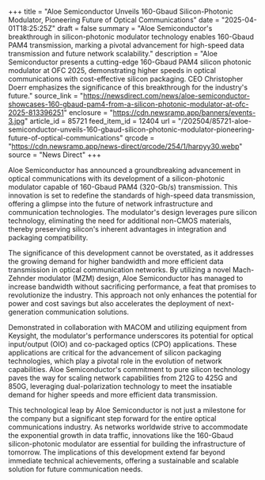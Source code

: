 +++
title = "Aloe Semiconductor Unveils 160-Gbaud Silicon-Photonic Modulator, Pioneering Future of Optical Communications"
date = "2025-04-01T18:25:25Z"
draft = false
summary = "Aloe Semiconductor's breakthrough in silicon-photonic modulator technology enables 160-Gbaud PAM4 transmission, marking a pivotal advancement for high-speed data transmission and future network scalability."
description = "Aloe Semiconductor presents a cutting-edge 160-Gbaud PAM4 silicon photonic modulator at OFC 2025, demonstrating higher speeds in optical communications with cost-effective silicon packaging. CEO Christopher Doerr emphasizes the significance of this breakthrough for the industry's future."
source_link = "https://newsdirect.com/news/aloe-semiconductor-showcases-160-gbaud-pam4-from-a-silicon-photonic-modulator-at-ofc-2025-813396251"
enclosure = "https://cdn.newsramp.app/banners/events-3.jpg"
article_id = 85721
feed_item_id = 12404
url = "/202504/85721-aloe-semiconductor-unveils-160-gbaud-silicon-photonic-modulator-pioneering-future-of-optical-communications"
qrcode = "https://cdn.newsramp.app/news-direct/qrcode/254/1/harpyy30.webp"
source = "News Direct"
+++

<p>Aloe Semiconductor has announced a groundbreaking advancement in optical communications with its development of a silicon-photonic modulator capable of 160-Gbaud PAM4 (320-Gb/s) transmission. This innovation is set to redefine the standards of high-speed data transmission, offering a glimpse into the future of network infrastructure and communication technologies. The modulator's design leverages pure silicon technology, eliminating the need for additional non-CMOS materials, thereby preserving silicon's inherent advantages in integration and packaging compatibility.</p><p>The significance of this development cannot be overstated, as it addresses the growing demand for higher bandwidth and more efficient data transmission in optical communication networks. By utilizing a novel Mach-Zehnder modulator (MZM) design, Aloe Semiconductor has managed to increase bandwidth without sacrificing performance, a feat that promises to revolutionize the industry. This approach not only enhances the potential for power and cost savings but also accelerates the deployment of next-generation communication solutions.</p><p>Demonstrated in collaboration with MACOM and utilizing equipment from Keysight, the modulator's performance underscores its potential for optical input/output (OIO) and co-packaged optics (CPO) applications. These applications are critical for the advancement of silicon packaging technologies, which play a pivotal role in the evolution of network capabilities. Aloe Semiconductor's commitment to pure silicon technology paves the way for scaling network capabilities from 212G to 425G and 850G, leveraging dual-polarization technology to meet the insatiable demand for higher speeds and more efficient data transmission.</p><p>This technological leap by Aloe Semiconductor is not just a milestone for the company but a significant step forward for the entire optical communications industry. As networks worldwide strive to accommodate the exponential growth in data traffic, innovations like the 160-Gbaud silicon-photonic modulator are essential for building the infrastructure of tomorrow. The implications of this development extend far beyond immediate technical achievements, offering a sustainable and scalable solution for future communication needs.</p>